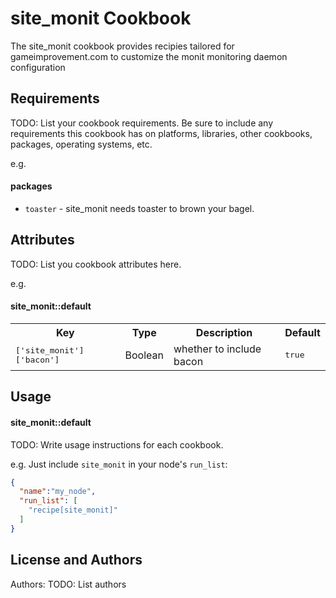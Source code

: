 site\_monit Cookbook
===================

The site\_monit cookbook provides recipies tailored for gameimprovement.com to
customize the monit monitoring daemon configuration

Requirements
------------
TODO: List your cookbook requirements. Be sure to include any requirements this cookbook has on platforms, libraries, other cookbooks, packages, operating systems, etc.

e.g.
#### packages
- `toaster` - site_monit needs toaster to brown your bagel.

Attributes
----------
TODO: List you cookbook attributes here.

e.g.
#### site_monit::default
<table>
  <tr>
    <th>Key</th>
    <th>Type</th>
    <th>Description</th>
    <th>Default</th>
  </tr>
  <tr>
    <td><tt>['site_monit']['bacon']</tt></td>
    <td>Boolean</td>
    <td>whether to include bacon</td>
    <td><tt>true</tt></td>
  </tr>
</table>

Usage
-----
#### site_monit::default
TODO: Write usage instructions for each cookbook.

e.g.
Just include `site_monit` in your node's `run_list`:

```json
{
  "name":"my_node",
  "run_list": [
    "recipe[site_monit]"
  ]
}
```


License and Authors
-------------------
Authors: TODO: List authors
